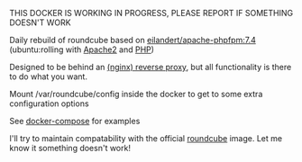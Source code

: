 
THIS DOCKER IS WORKING IN PROGRESS, PLEASE REPORT IF SOMETHING DOESN'T WORK

Daily rebuild of roundcube based on [eilandert/apache-phpfpm:7.4](https://hub.docker.com/r/eilandert/apache-phpfpm)
(ubuntu:rolling with [Apache2](https://launchpad.net/~eilander/+archive/ubuntu/apache2) and [PHP](https://launchpad.net/~ondrej/+archive/ubuntu/php))

Designed to be behind an [(nginx) reverse proxy](https://hub.docker.com/r/eilandert/nginx-modsecurity3-pagespeed), but all functionality is there to do what you want.

Mount /var/roundcube/config inside the docker to get to some extra configuration options

See [docker-compose](https://github.com/eilandert/dockerized/blob/master/roundcube/docker-compose.yml) for examples

I'll try to maintain compatability with the official [roundcube](https://hub.docker.com/r/roundcube/roundcubemail) image. Let me know it something doesn't work!
